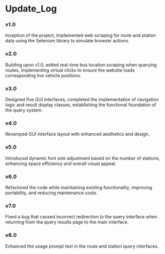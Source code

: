 # Update_Log
### v1.0 
Inception of the project, implemented web scraping for route and station data using the Selenium library to simulate browser actions.
### v2.0 
Building upon v1.0, added real-time bus location scraping when querying routes, implementing virtual clicks to ensure the website loads corresponding live vehicle positions.
### v3.0 
Designed five GUI interfaces, completed the implementation of navigation logic and result display classes, establishing the functional foundation of the query system.
### v4.0
Revamped GUI interface layout with enhanced aesthetics and design.
### v5.0
Introduced dynamic font size adjustment based on the number of stations, enhancing space efficiency and overall visual appeal.
### v6.0 
Refactored the code while maintaining existing functionality, improving portability, and reducing maintenance costs.
### v7.0
Fixed a bug that caused incorrect redirection to the query interface when returning from the query results page to the main interface.
### v8.0 
Enhanced the usage prompt text in the route and station query interfaces.
